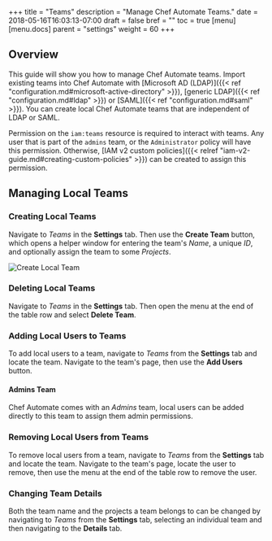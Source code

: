 +++
title = "Teams"
description = "Manage Chef Automate Teams."
date = 2018-05-16T16:03:13-07:00
draft = false
bref = ""
toc = true
[menu]
  [menu.docs]
    parent = "settings"
    weight = 60
+++

## Overview
This guide will show you how to manage Chef Automate teams. Import existing teams into Chef Automate with [Microsoft AD (LDAP)]({{< ref "configuration.md#microsoft-active-directory" >}}), [generic LDAP]({{< ref "configuration.md#ldap" >}}) or [SAML]({{< ref "configuration.md#saml" >}}). You can create local Chef Automate teams that are independent of LDAP or SAML.

Permission on the `iam:teams` resource is required to interact with teams. Any user that is part of the `admins` team, or the `Administrator` policy will have this permission. Otherwise, [IAM v2 custom policies]({{< relref "iam-v2-guide.md#creating-custom-policies" >}}) can be created to assign this permission.

## Managing Local Teams

### Creating Local Teams
Navigate to _Teams_ in the **Settings** tab. Then use the **Create Team** button, which opens a helper window for entering the team's _Name_, a unique _ID_, and optionally assign the team to some _Projects_.

![Create Local Team](/images/docs/admin-tab-teams-list.png)

### Deleting Local Teams
Navigate to _Teams_ in the **Settings** tab. Then open the menu at the end of the table row and select **Delete Team**.

### Adding Local Users to Teams
To add local users to a team, navigate to _Teams_ from the **Settings** tab and locate the team. Navigate to the team's page, then use the **Add Users** button.

#### Admins Team
Chef Automate comes with an _Admins_ team, local users can be added directly to this team to assign them admin permissions.

### Removing Local Users from Teams
To remove local users from a team, navigate to _Teams_ from the **Settings** tab and locate the team. Navigate to the team's page, locate the user to remove, then use the menu at the end of the table row to remove the user.

### Changing Team Details
Both the team name and the projects a team belongs to can be changed by navigating to _Teams_ from the **Settings** tab, selecting an individual team and then navigating to the **Details** tab.
